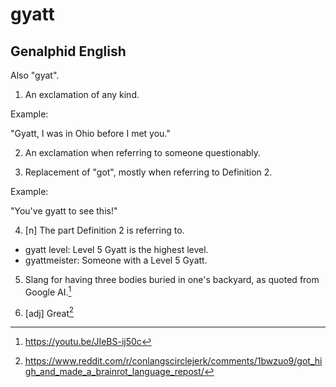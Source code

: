 # gyatt
## Genalphid English

Also "gyat".

1. An exclamation of any kind.

Example:

"Gyatt, I was in Ohio before I met you."

2. An exclamation when referring to someone questionably.

3. Replacement of "got", mostly when referring to Definition 2.

Example:

"You've gyatt to see this!"

4. [n] The part Definition 2 is referring to.

* gyatt level: Level 5 Gyatt is the highest level.
* gyattmeister: Someone with a Level 5 Gyatt.

5. Slang for having three bodies buried in one's backyard, as quoted from Google AI.[^1]

6. [adj] Great[^2]

[^1]: <https://youtu.be/JIeBS-ij50c>
[^2]: <https://www.reddit.com/r/conlangscirclejerk/comments/1bwzuo9/got_high_and_made_a_brainrot_language_repost/>
